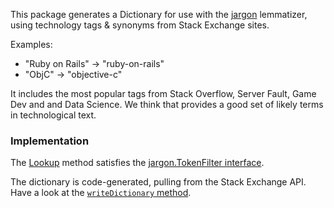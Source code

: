 This package generates a Dictionary for use with the [jargon](https://github.com/clipperhouse/jargon) lemmatizer, using technology tags & synonyms from Stack Exchange sites.

Examples:

- "Ruby on Rails" → "ruby-on-rails"
- "ObjC" → "objective-c"

It includes the most popular tags from Stack Overflow, Server Fault, Game Dev and and Data Science. We think that provides a good set of likely terms in technological text.

### Implementation

The [Lookup](https://github.com/clipperhouse/jargon/blob/master/stackexchange/filter.go#L16) method satisfies the [jargon.TokenFilter interface](https://github.com/clipperhouse/jargon/blob/master/tokenfilter.go).

The dictionary is code-generated, pulling from the Stack Exchange API. Have a look at the [`writeDictionary` method](https://github.com/clipperhouse/jargon/blob/master/stackexchange/generator.go#L24).
